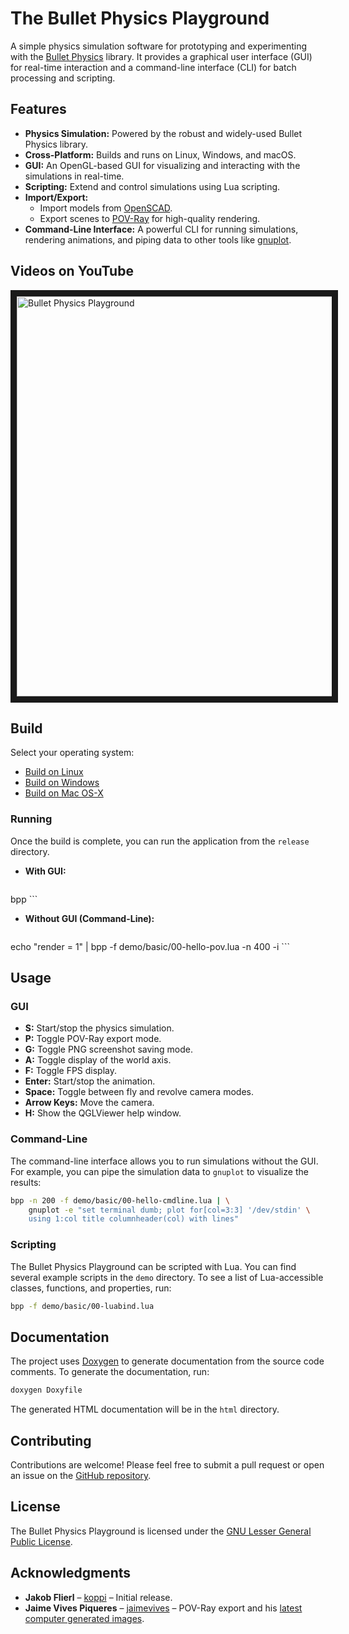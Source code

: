 # The Bullet Physics Playground

A simple physics simulation software for prototyping and experimenting with the
[Bullet Physics](http://bulletphysics.org) library. It provides a graphical user
interface (GUI) for real-time interaction and a command-line interface (CLI) for
batch processing and scripting.

## Features

*   **Physics Simulation:** Powered by the robust and widely-used Bullet
    Physics library.
*   **Cross-Platform:** Builds and runs on Linux, Windows, and macOS.
*   **GUI:** An OpenGL-based GUI for visualizing and interacting with the
    simulations in real-time.
*   **Scripting:** Extend and control simulations using Lua scripting.
*   **Import/Export:**
    *   Import models from [OpenSCAD](http://www.openscad.org/).
    *   Export scenes to [POV-Ray](http://www.povray.org/) for high-quality
        rendering.
*   **Command-Line Interface:** A powerful CLI for running simulations, rendering
    animations, and piping data to other tools like
    [gnuplot](http://www.gnuplot.info/).

## Videos on YouTube

<a href="https://www.youtube.com/watch?v=RwMhyvVPsQI&list=PL-OhsevLGGI2bFpOqzqnWsGILh9a5YkDr" target="_blank"><img src="http://img.youtube.com/vi/RwMhyvVPsQI/maxresdefault.jpg" alt="Bullet Physics Playground" width="640" border="10" /></a>

## Build

Select your operating system:

 * [Build on Linux](https://github.com/bullet-physics-playground/bpp/wiki/Build-on-Linux)
 * [Build on Windows](https://github.com/bullet-physics-playground/bpp/wiki/Build-on-Windows)
 * [Build on Mac OS-X](https://github.com/bullet-physics-playground/bpp/wiki/Build-on-Mac-OS-X)

### Running

Once the build is complete, you can run the application from the `release`
directory.

*   **With GUI:**

    ```bash
bpp
    ```

*   **Without GUI (Command-Line):**

    ```bash
echo "render = 1" | bpp -f demo/basic/00-hello-pov.lua -n 400 -i
    ```

## Usage

### GUI

*   **S:** Start/stop the physics simulation.
*   **P:** Toggle POV-Ray export mode.
*   **G:** Toggle PNG screenshot saving mode.
*   **A:** Toggle display of the world axis.
*   **F:** Toggle FPS display.
*   **Enter:** Start/stop the animation.
*   **Space:** Toggle between fly and revolve camera modes.
*   **Arrow Keys:** Move the camera.
*   **H:** Show the QGLViewer help window.

### Command-Line

The command-line interface allows you to run simulations without the GUI. For
example, you can pipe the simulation data to `gnuplot` to visualize the results:

```bash
bpp -n 200 -f demo/basic/00-hello-cmdline.lua | \
    gnuplot -e "set terminal dumb; plot for[col=3:3] '/dev/stdin' \
    using 1:col title columnheader(col) with lines"
```

### Scripting

The Bullet Physics Playground can be scripted with Lua. You can find several
example scripts in the `demo` directory. To see a list of Lua-accessible
classes, functions, and properties, run:

```bash
bpp -f demo/basic/00-luabind.lua
```

## Documentation

The project uses [Doxygen](http://www.doxygen.nl/) to generate documentation from
the source code comments. To generate the documentation, run:

```bash
doxygen Doxyfile
```

The generated HTML documentation will be in the `html` directory.

## Contributing

Contributions are welcome! Please feel free to submit a pull request or open an
issue on the [GitHub repository](https://github.com/bullet-physics-playground/bpp).

## License

The Bullet Physics Playground is licensed under the
[GNU Lesser General Public License](LICENSE).

## Acknowledgments

*   **Jakob Flierl** – [koppi](https://github.com/koppi) – Initial release.
*   **Jaime Vives Piqueres** – [jaimevives](https://github.com/jaimevives) –
    POV-Ray export and his
    [latest computer generated images](http://www.ignorancia.org/index.php?page=latest-images).
